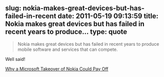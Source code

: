 slug: nokia-makes-great-devices-but-has-failed-in-recent
date: 2011-05-19 09:13:59
title: Nokia makes great devices but has failed in recent years to produce...
type: quote
---

> Nokia makes great devices but has failed in recent years to produce mobile software and services that can compete.

Well said!

 [Why a Microsoft Takeover of Nokia Could Pay Off](http://gigaom.com/mobile/why-a-microsoft-takeover-of-nokia-could-pay-off/?utm_source=feedburner&utm_medium=feed&utm_campaign=Feed%3A+OmMalik+%28GigaOM%3A+Tech%29)
